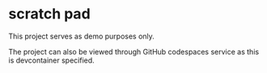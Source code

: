 # scratch pad

This project serves as demo purposes only.

The project can also be viewed through GitHub codespaces service as this is devcontainer specified.